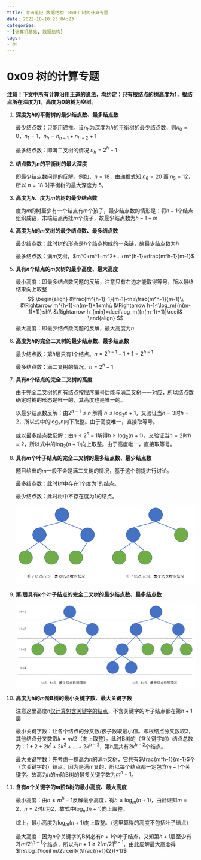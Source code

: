```yaml
---
title: 考研笔记-数据结构：0x09 树的计算专题
date: 2022-10-10 23:04:23
categories:
- [计算机基础, 数据结构]
tags:
- 树
---
```


# 0x09 树的计算专题

**注意！下文中所有计算沿用王道的说法，均约定：只有根结点的树高度为1，根结点所在深度为1，高度为0的树为空树。**

1. **深度为$h$的平衡树的最少结点数、最多结点数**

   最少结点数：只能用递推。设$n_h$为深度为$h$的平衡树的最少结点数，则$n_0=0$，$n_1=1$，$n_h =n_{h-1}+n_{h-2}+1$

   最多结点数：即满二叉树的情况 $n_h=2^h-1$

2. **结点数为$n$的平衡树的最大深度**

   即最少结点数问题的反解。例如，$n=18$，由递推式知 $n_6=20$ 而 $n_5=12$，所以 $n=18$ 时平衡树的最大深度为 $5$。

3. **高度为$h$、度为$m$的树的最少结点数**

   度为$m$的树至少有一个结点有$m$个孩子，最少结点数的情形是：将$h-1$个结点组织成链，末端结点再挂$m$个孩子，故最少结点数为$h-1+m$

4. **高度为$h$的$m$叉树的最少结点数、最多结点数**

   最少结点数：此时树的形态是$h$个结点构成的一条链，故最少结点数为$h$

   最多结点数：满$m$叉树，$m^0+m^1+m^2+...+m^{h-1}=\frac{m^h-1}{m-1}$

5. **具有$n$个结点的$m$叉树的最小高度、最大高度**

   最小高度：即最多结点数问题的反解，注意只有右边才能取得等号，所以最终结果向上取整
   $$
   \begin{align}
   &\frac{m^{h-1}-1}{m-1}<n≤\frac{m^h-1}{m-1}\\
   &\Rightarrow m^{h-1}<n(m-1)+1≤mh\\
   &\Rightarrow h-1<\log_m{(n(m-1)+1)}≤h\\
   &\Rightarrow h_{min}=\lceil\log_m({n(m-1)+1)}\rceil&
   \end{align}
   $$
   最大高度：即最少结点数问题的反解，最大高度为$n$

6. **高度为$h$的完全二叉树的最少结点数、最多结点数**

   最少结点数：第$h$层只有$1$个结点。$n = 2^{h-1}-1+1=2^{h-1}$

   最多结点数：满二叉树的情况。$n = 2^{h}-1$

7. **具有$n$个结点的完全二叉树的高度**

   由于完全二叉树的所有结点按层序编号后能与满二叉树一一对应，所以结点数确定时树的形态是唯一的，其高度也是唯一的。

   以最少结点数反解：由$2^{h-1}≤n$ 解得 $h≤\log_2{n} +1$，又验证当$n=3$时$h=2$，所以式中的$\log_2n$向下取整。由于高度唯一，直接取等号。

   或以最多结点数反解：由$n≤2^h-1$解得$h≥\log_2{(n+1)}$，又验证当$n=2$时$h=2$，所以式中的$\log_2(n+1)$向上取整。由于高度唯一，直接取等号。

8. **具有$m$个叶子结点的完全二叉树的最多结点数、最少结点数**

   题目给出的$m$一般不会是满二叉树的情况，基于这个前提进行讨论。

   最多结点数：此时树中存在1个度为1的结点。

   最少结点数：此时树中不存在度为1的结点。

   ![image-20221006105000729](assets/image-20221006105000729.png)

9. **第$i$层具有$k$个叶子结点的完全二叉树的最少结点数、最多结点数**

   ![image-20221006105850965](assets/image-20221006105850965.png)

10. **高度为h的$m$阶B树的最小关键字数、最大关键字数**

    注意这里高度$h$<u>仅计算包含关键字的结点</u>，不含关键字的叶子结点都在第$h+1$层

    最小关键字数：让各个结点的分叉数/孩子数取最小值。即根结点分叉数取$2$，其他结点分叉数取$k=m/2$（向上取整）。此时B树的（含关键字的）结点总数为：$1+2+2k^1+2k^2+...+2k^{h-2}$，第$h$层共有$2k^{h-2}$个结点。

    最大关键字数：先考虑一棵高为$h$的满$m$叉树，它共有$\frac{m^h-1}{m-1}$个（含关键字的）结点。因为是满m叉的，所以每个结点都一定包含$m-1$个关键字。故高为$h$的$m$阶B树的最多关键字数为$m^h-1$。

11. **含有$n$个关键字的$m$阶B树的最小高度、最大高度**

    最小高度：由$n≤m^h-1$反解最小高度，得$h≥\log_m{(n+1)}$，由验证知$m=2，n=2$时$h$为$2$，故式中$\log_m{(n+1)}$向上取整。

    综上，最小高度为$\log_m{(n+1)}$向上取整。（这里算得的高度不包括叶子结点）

    最大高度：因为$n$个关键字的B树必有$n+1$个叶子结点，又知第$h+1$层至少有$2\lceil m/2\rceil^{h-1}$个结点，所以有$n+1≥2\lceil m/2\rceil^{h-1}$，由此反解最大高度得$h≤\log_{\lceil m/2\rceil}{(\frac{n+1}{2})+1}$

